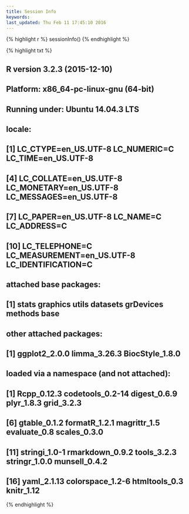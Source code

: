 ```yaml
---
title: Session Info
keywords: 
last_updated: Thu Feb 11 17:45:10 2016
---
```



{% highlight r %}
sessionInfo()
{% endhighlight %}

{% highlight txt %}
## R version 3.2.3 (2015-12-10)
## Platform: x86_64-pc-linux-gnu (64-bit)
## Running under: Ubuntu 14.04.3 LTS
## 
## locale:
##  [1] LC_CTYPE=en_US.UTF-8       LC_NUMERIC=C               LC_TIME=en_US.UTF-8       
##  [4] LC_COLLATE=en_US.UTF-8     LC_MONETARY=en_US.UTF-8    LC_MESSAGES=en_US.UTF-8   
##  [7] LC_PAPER=en_US.UTF-8       LC_NAME=C                  LC_ADDRESS=C              
## [10] LC_TELEPHONE=C             LC_MEASUREMENT=en_US.UTF-8 LC_IDENTIFICATION=C       
## 
## attached base packages:
## [1] stats     graphics  utils     datasets  grDevices methods   base     
## 
## other attached packages:
## [1] ggplot2_2.0.0   limma_3.26.3    BiocStyle_1.8.0
## 
## loaded via a namespace (and not attached):
##  [1] Rcpp_0.12.3      codetools_0.2-14 digest_0.6.9     plyr_1.8.3       grid_3.2.3      
##  [6] gtable_0.1.2     formatR_1.2.1    magrittr_1.5     evaluate_0.8     scales_0.3.0    
## [11] stringi_1.0-1    rmarkdown_0.9.2  tools_3.2.3      stringr_1.0.0    munsell_0.4.2   
## [16] yaml_2.1.13      colorspace_1.2-6 htmltools_0.3    knitr_1.12
{% endhighlight %}

